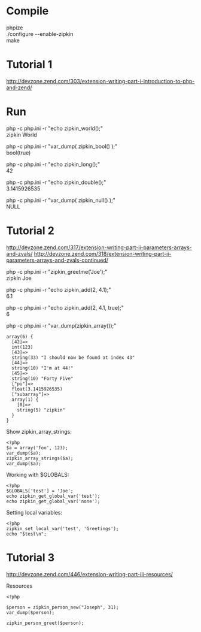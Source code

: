 # Compile

phpize  
./configure --enable-zipkin  
make  

# Tutorial 1

http://devzone.zend.com/303/extension-writing-part-i-introduction-to-php-and-zend/

# Run

php -c php.ini -r "echo zipkin_world();"  
zipkin World

php -c php.ini -r "var_dump( zipkin_bool() );"  
bool(true)

php -c php.ini -r "echo zipkin_long();"  
42

php -c php.ini -r "echo zipkin_double();"  
3.1415926535

php -c php.ini -r "var_dump( zipkin_null() );"  
NULL


# Tutorial 2

http://devzone.zend.com/317/extension-writing-part-ii-parameters-arrays-and-zvals/
http://devzone.zend.com/318/extension-writing-part-ii-parameters-arrays-and-zvals-continued/

php -c php.ini -r "zipkin_greetme('Joe');"  
zipkin Joe

php -c php.ini -r "echo zipkin_add(2, 4.1);"  
6.1

php -c php.ini -r "echo zipkin_add(2, 4.1, true);"  
6

php -c php.ini -r "var_dump(zipkin_array());"  

    array(6) {
      [42]=>
      int(123)
      [43]=>
      string(33) "I should now be found at index 43"
      [44]=>
      string(10) "I'm at 44!"
      [45]=>
      string(10) "Forty Five"
      ["pi"]=>
      float(3.1415926535)
      ["subarray"]=>
      array(1) {
        [0]=>
        string(5) "zipkin"
      }
    }


Show zipkin_array_strings:  

    <?php
    $a = array('foo', 123);
    var_dump($a);
    zipkin_array_strings($a);
    var_dump($a);

Working with $GLOBALS:  

    <?php
    $GLOBALS['test'] = 'Joe';
    echo zipkin_get_global_var('test');
    echo zipkin_get_global_var('none');

Setting local variables:

    <?php
    zipkin_set_local_var('test', 'Greetings');
    echo "$test\n";


# Tutorial 3

http://devzone.zend.com/446/extension-writing-part-iii-resources/

Resources

    <?php

    $person = zipkin_person_new("Joseph", 31);
    var_dump($person);

    zipkin_person_greet($person);

